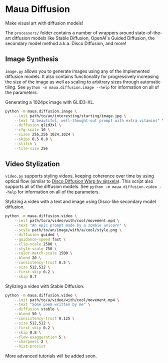 # Maua Diffusion

Make visual art with diffusion models!

The `processors/` folder contains a number of wrappers around state-of-the-art diffusion models like Stable Diffusion, OpenAI's Guided Diffusion, the secondary model method a.k.a. Disco Diffusion, and more!

## Image Synthesis

`image.py` allows you to generate images using any of the implemented diffusion models.
It also contains functionality for progressively increasing the size of the image as well as scaling to arbitrary sizes through automatic tiling.
See `python -m maua.diffusion.image --help` for information on all of the parameters.

Generating a 1024px image with GLID3-XL.

```bash
python -m maua.diffusion.image \
    --init path/to/an/interesting/starting/image.jpg \
    --text "A beautiful, well-thought-out prompt with extra vitamins" \
    --diffusion glid3xl \
    --cfg-scale 10 \
    --sizes 256,256 1024,1024 \
    --skips 0.5 0.8 \
    --stitch \
    --tile-size 256
```

## Video Stylization

`video.py` supports styling videos, keeping coherence over time by using optical flow (similar to [Disco Diffusion Warp by @sxela](https://github.com/Sxela/DiscoDiffusion-Warp)).
This script also supports all of the diffusion models.
See `python -m maua.diffusion.video --help` for information on all of the parameters.

Stylizing a video with a text and image using Disco-like secondary model diffusion.

```bash
python -m maua.diffusion.video \
    --init path/to/a/video/with/cool/movement.mp4 \
    --text "An epic prompt made by a zombie unicorn" \
    --style path/to/an/image/with/a/cool/style.png \
    --diffusion guided \
    --guidance-speed fast \
    --clip-scale 2500 \
    --style-scale 750 \
    --color-match-scale 1500 \
    --blend 20 \
    --consistency-trust 0.5 \
    --size 512,512 \
    --first-skip 0.2 \
    --skip 0.7
```

Stylizing a video with Stable Diffusion.

```bash
python -m maua.diffusion.video \
    --init path/to/a/video/with/cool/movement.mp4 \
    --text "Some poem written by me" \
    --diffusion stable \
    --blend 50 \
    --consistency-trust 0.125 \
    --size 512,512 \
    --first-skip 0.2 \
    --skip 0.8 \
    --flow-exaggeration 5 \
    --sharpness 2 \
    --hist-presist
```

More advanced tutorials will be added soon.
